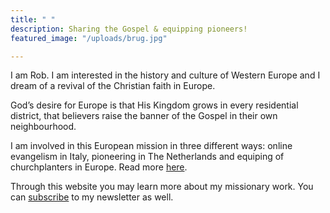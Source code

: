 ```yaml
---
title: " "
description: Sharing the Gospel & equipping pioneers!
featured_image: "/uploads/brug.jpg"

---
```

I am Rob. I am interested in the history and culture of Western Europe and I dream of a revival of the Christian faith in Europe.

God’s desire for Europe is that His Kingdom grows in every residential district, that believers raise the banner of the Gospel in their own neighbourhood.

I am involved in this European mission in three different ways: online evangelism in Italy, pioneering in The Netherlands and equiping of churchplanters in Europe. Read more [here](https://www.robvanderdussen.com/en/about/ "About").

Through this website you may learn more about my missionary work. You can [subscribe](http://eepurl.com/gnTI9z "Subscribe newsletter") to my newsletter as well.
